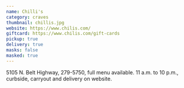 ```yaml
---
name: Chilli's
category: craves
thumbnail: chillis.jpg
website: https://www.chilis.com/
giftcard: https://www.chilis.com/gift-cards
pickup: true
delivery: true
masks: false
masked: true
---
```

5105 N. Belt Highway, 279-5750, full menu available. 11 a.m. to 10 p.m., curbside, carryout and delivery on website.